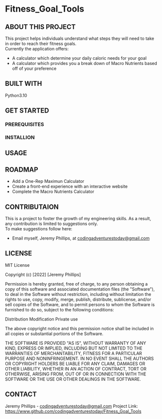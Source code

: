 # Fitness_Goal_Tools

## ABOUT THIS PROJECT 

This project helps individuals understand what steps they will need to take in order to reach their fitness goals.  <br>
Currently the application offers:  <br>
- A calculator which determine your daily caloric needs for your goal  <br>
- A calculator which provides you a break down of Macro Nutrients based off of your preference  <br>


## BUILT WITH 
Python3.10

## GET STARTED 

### PREREQUISITES 


### INSTALLION 


## USAGE 

## ROADMAP 

  - Add a One-Rep Maximun Calculator  <br>
  - Create a front-end experience with an interactive website  <br>
  - Complete the Macro Nutrients Calculator  
  


## CONTRIBUTAION 

This is a project to foster the growth of my engineering skills. As a result, any contribution is limited to suggestions only.  <br>
To make suggestions follow here:  <br>
- Email myself, Jeremy Phillips, at codingadventurestoday@gmail.com

## LICENSE 

MIT License

Copyright (c) [2022] [Jeremy Phillips]

Permission is hereby granted, free of charge, to any person obtaining a copy
of this software and associated documentation files (the "Software"), to deal
in the Software without restriction, including without limitation the rights
to use, copy, modify, merge, publish, distribute, sublicense, and/or sell
copies of the Software, and to permit persons to whom the Software is
furnished to do so, subject to the following conditions:

Distribution
Modification
Private use

The above copyright notice and this permission notice shall be included in all
copies or substantial portions of the Software.

THE SOFTWARE IS PROVIDED "AS IS", WITHOUT WARRANTY OF ANY KIND, EXPRESS OR
IMPLIED, INCLUDING BUT NOT LIMITED TO THE WARRANTIES OF MERCHANTABILITY,
FITNESS FOR A PARTICULAR PURPOSE AND NONINFRINGEMENT. IN NO EVENT SHALL THE
AUTHORS OR COPYRIGHT HOLDERS BE LIABLE FOR ANY CLAIM, DAMAGES OR OTHER
LIABILITY, WHETHER IN AN ACTION OF CONTRACT, TORT OR OTHERWISE, ARISING FROM,
OUT OF OR IN CONNECTION WITH THE SOFTWARE OR THE USE OR OTHER DEALINGS IN THE
SOFTWARE.

## CONTACT 

Jeremy Phillips - codingadventurestoday@gmail.com
Project Link: https://www.github.com/codingadventurestoday/Fitness_Goal_Tools

